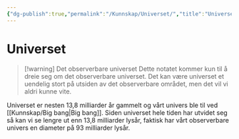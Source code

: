 ```yaml
---
{"dg-publish":true,"permalink":"/Kunnskap/Universet/","title":"Universet","tags":["fysikk","naturfag"]}
---
```



# Universet
>[!warning] Det observerbare universet
>Dette notatet kommer kun til å dreie seg om det observerbare universet. Det kan være universet et uendelig stort på utsiden av det observerbare området, men det vil vi aldri kunne vite.

Universet er nesten 13,8 milliarder år gammelt og vårt univers ble til ved [[Kunnskap/Big bang\|Big bang]]. Siden universet hele tiden har utvidet seg så kan vi se lengre ut enn 13,8 milliarder lysår, faktisk har vårt observerbare univers en diameter på 93 milliarder lysår.
